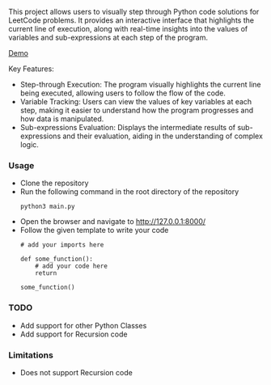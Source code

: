 This project allows users to visually step through Python code solutions for LeetCode problems. It provides an interactive interface that highlights the current line of execution, along with real-time insights into the values of variables and sub-expressions at each step of the program.

[Demo](https://www.loom.com/share/1a0c0fe693594a428252c22cfba46bd3?sid=e3ee75c6-d13b-4244-9963-72871df583d3)


Key Features:
- Step-through Execution: The program visually highlights the current line being executed, allowing users to follow the flow of the code.
- Variable Tracking: Users can view the values of key variables at each step, making it easier to understand how the program progresses and how data is manipulated.
- Sub-expressions Evaluation: Displays the intermediate results of sub-expressions and their evaluation, aiding in the understanding of complex logic.

### Usage
- Clone the repository
- Run the following command in the root directory of the repository
  ```
  python3 main.py
  ```
- Open the browser and navigate to http://127.0.0.1:8000/
- Follow the given template to write your code
    ```
    # add your imports here

    def some_function():
        # add your code here
        return 
    
    some_function()

    ```


### TODO
- Add support for other Python Classes
- Add support for Recursion code


### Limitations
- Does not support Recursion code

